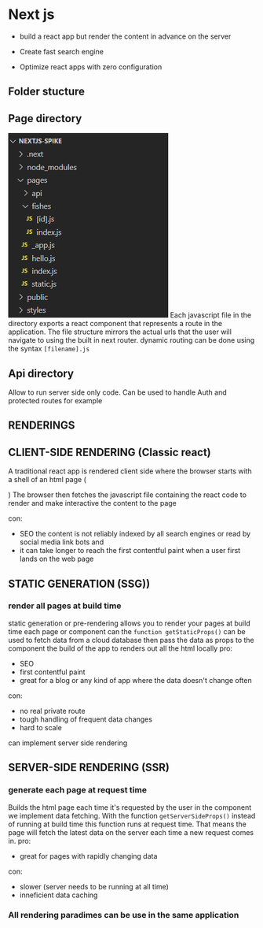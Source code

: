 # Next js 

- build a react app but render the content in advance on the server

- Create fast search engine

- Optimize react apps with zero configuration

## Folder stucture 
## Page directory
![dir](/dir.png)
Each javascript file in the directory  exports a react component that represents a route in the application.
The file structure mirrors the actual urls that the user will navigate to using the built in next router.
dynamic routing can be done using the syntax `[filename].js`


## Api directory
Allow to run server side only code. 
Can be used to handle Auth and protected routes for example

## RENDERINGS 
## CLIENT-SIDE RENDERING (Classic react)

A traditional react app is rendered client side where the browser starts with a shell of an html page (<div id="root">)
The browser then fetches the javascript file containing the react code to render and make interactive the content to the page

con:
- SEO the content is not reliably indexed by all search engines or read by social media link bots and
-  it can take longer to reach the first contentful paint when a user first lands on the web page


## STATIC GENERATION (SSG))
### render all pages at build time

static generation or pre-rendering allows you to render your pages at build time each page or component can
the `function getStaticProps()` can be used to fetch data from a cloud database then pass the data as props to the component
the build of the app to renders out all the html locally
 pro: 
 - SEO
 - first contentful paint
 - great for a blog or any kind of app where the data doesn't change often

con: 
- no real private route
- tough handling of frequent data changes 
- hard to scale


can implement server side rendering
## SERVER-SIDE RENDERING (SSR)
### generate each page at request time

Builds the html page each time it's requested by the user in the component we implement data fetching.
With the function `getServerSideProps()`  instead of running at build time this function runs at request time.
That means the page will fetch the latest data on the server each time a new request comes in.
pro:
- great for pages with rapidly changing data 

con: 
- slower (server needs to be running at all time)
- inneficient data caching



### All rendering paradimes can be use in the same application